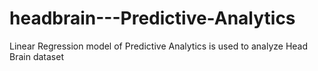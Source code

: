 # headbrain---Predictive-Analytics
Linear Regression model of Predictive Analytics is used to analyze Head Brain dataset
